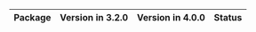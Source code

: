 <!-- markdown-link-check-disable -->

| Package   | Version in 3.2.0   | Version in 4.0.0   | Status   |
|-----------|--------------------|--------------------|----------|